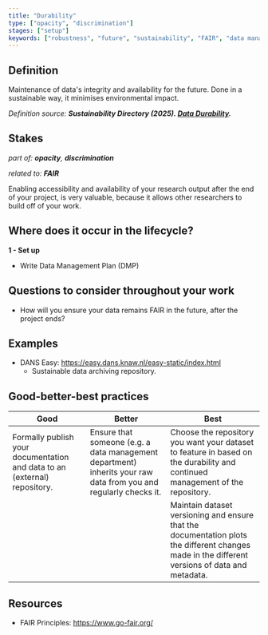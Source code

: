 ```yaml
---
title: "Durability"
type: ["opacity", "discrimination"]
stages: ["setup"]
keywords: ["robustness", "future", "sustainability", "FAIR", "data management"]
---
```


## Definition
Maintenance of data's integrity and availability for the future. Done in a sustainable way, it minimises environmental impact.

_Definition source: **Sustainability Directory (2025). [Data Durability](https://energy.sustainability-directory.com/term/data-durability/).**_

## Stakes
_part of: **opacity**, **discrimination**_

_related to: **FAIR**_

Enabling accessibility and availability of your research output after the end of your project, is very valuable, because it allows other researchers to build off of your work.  

## Where does it occur in the lifecycle?

**1 - Set up**

- Write Data Management Plan (DMP)

## Questions to consider throughout your work
- How will you ensure your data remains FAIR in the future, after the project ends?

## Examples
- DANS Easy: https://easy.dans.knaw.nl/easy-static/index.html
    - Sustainable data archiving repository.

## Good-better-best practices

| Good | Better | Best|
|---|---|---|
|Formally publish your documentation and data to an (external) repository.| Ensure that someone (e.g. a data management department) inherits your raw data from you and regularly checks it. | Choose the repository you want your dataset to feature in based on the durability and continued management of the repository.|
| | | Maintain dataset versioning and ensure that the documentation plots the different changes made in the different versions of data and metadata. | 

## Resources
- FAIR Principles: https://www.go-fair.org/